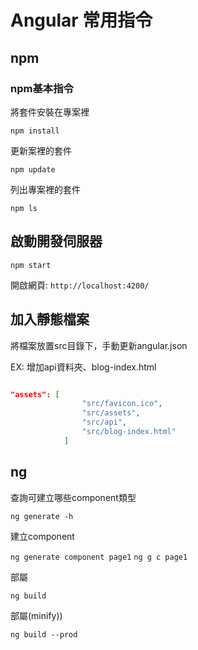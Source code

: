 # Angular 常用指令

## npm

### npm基本指令

將套件安裝在專案裡

`npm install`

更新案裡的套件

`npm update`

列出專案裡的套件

`npm ls`

## 啟動開發伺服器

`npm start`

開啟網頁: `http://localhost:4200/`

## 加入靜態檔案

將檔案放置src目錄下，手動更新angular.json

EX: 增加api資料夾、blog-index.html

```json

"assets": [
                "src/favicon.ico",
                "src/assets",
                "src/api",
                "src/blog-index.html"
            ]

```

## ng

查詢可建立哪些component類型

`ng generate -h`

建立component

`ng generate component page1`
`ng g c page1`

部屬

`ng build`

部屬(minify))

`ng build --prod`